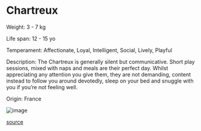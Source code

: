 # Chartreux

Weight: 3 - 7 kg

Life span: 12 - 15 yo

Temperament: Affectionate, Loyal, Intelligent, Social, Lively, Playful

Description: The Chartreux is generally silent but communicative. Short play sessions, mixed with naps and meals are their perfect day. Whilst appreciating any attention you give them, they are not demanding, content instead to follow you around devotedly, sleep on your bed and snuggle with you if you’re not feeling well.

Origin: France

![image](https://cdn2.thecatapi.com/images/j6oFGLpRG.jpg)

[source](https://api.thecatapi.com/v1/breeds/char)

